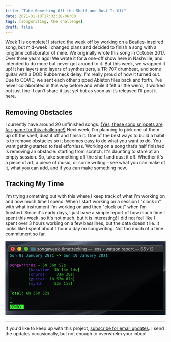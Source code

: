 ```yaml
---
title: "Take Something Off the Shelf and Dust It Off"
date: 2021-01-10T17:32:28-06:00
tags: [songwriting, the challenge]
draft: false
---
```


Week 1 is complete! I started the week off by working on a Beatles-inspired song, but mid-week I changed plans and decided to finish a song with a longtime collaborator of mine. We originally wrote this song in October 2017. Over three years ago! We wrote it for a one-off show here in Nashville, and intended to do more but never got around to it. But this week, we wrapped it up! It has layers and layers of synthesizers, a TR-707 drumbeat, and some guitar with a DOD Rubberneck delay. I’m really proud of how it turned out. Due to COVID, we sent each other zipped Ableton files back and forth. I've never collaborated in this way before and while it felt a little weird, it worked out just fine. I can’t share it just yet but as soon as it’s released I’ll post it here.

## Removing Obstacles
I currently have around 20 unfinished songs. [(Yes, these song snippets are fair game for this challenge!)](https://writingasongaweek.com/posts/the-rules/) Next week, I'm planning to pick one of them up off the shelf, dust it off and finish it. One of the best ways to build a habit is to remove obstacles so it becomes easy to do what you want to do. You want getting started to feel effortless. Working on a song that’s half finished is removing an obstacle: starting from scratch. It's daunting to stare at an empty session. So, take something off the shelf and dust it off. Whether it's a piece of art, a piece of music, or some writing - see what you can make of it, what you can add, and if you can make something new.

## Tracking My Time
I'm trying something out with this where I keep track of what I'm working on and how much time I spend. When I start working on a session I "clock in" with what instrument I'm working on and then "clock out" when I'm finished. Since it's early days, I just have a simple report of how much time I spent this week, so it's not much, but it is interesting! I did not feel like I spent over 3 hours working on a few basslines, but the data doesn't lie. It looks like I spent about 1 hour a day on songwriting. Not too much of a time commitment so far.

![bassline: 3h 14m, chords: 33m, guitar: 1h 57m, synth: 52m. total time: 6h 36m.](https://github.com/adriennefranke/writingasongaweek/blob/main/assets/week01.jpg?raw=true)

* * *

If you'd like to keep up with this project, [subscribe for email updates](https://tinyletter.com/writingasongaweek). I send the updates occasionally, but not enough to overwhelm your inbox!